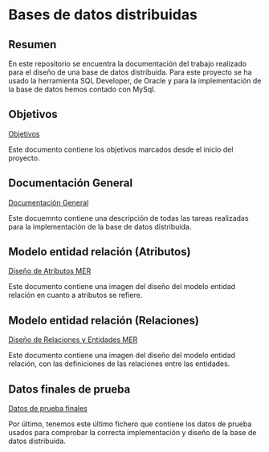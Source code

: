 # Bases de datos distribuidas

## Resumen 
En este repositorio se encuentra la documentación del trabajo realizado para el diseño de una base de datos distribuida. 
Para este proyecto se ha usado la herramienta SQL Developer, de Oracle y para la implementación de la base de datos hemos contado con MySql.


## Objetivos
[Objetivos](https://github.com/ivancete/Bases-De-Datos-Distribuidas/blob/master/Enunciado%20de%20pra%CC%81cticas%20de%20Bases%20de%20Datos%20Distribuidas%20%20(2017-2018).pdf)

Este documento contiene los objetivos marcados desde el inicio del proyecto.

## Documentación General
[Documentación General](https://github.com/ivancete/Bases-De-Datos-Distribuidas/blob/master/Documentacion%20(1).pdf)

Este docuemnto contiene una descripción de todas las tareas realizadas para la implementación de la base de datos distribuida.

## Modelo entidad relación (Atributos)
[Diseño de Atributos MER](https://github.com/ivancete/Bases-De-Datos-Distribuidas/blob/master/Entity's%20Attributes.pdf)

Este documento contiene una imagen del diseño del modelo entidad relación en cuanto a atributos se refiere.

## Modelo entidad relación (Relaciones)
[Diseño de Relaciones y Entidades MER](https://github.com/ivancete/Bases-De-Datos-Distribuidas/blob/master/E%252FR%20diagram.pdf)

Este documento contiene una imagen del diseño del modelo entidad relación, con las definiciones de las relaciones entre las entidades.

## Datos finales de prueba
[Datos de prueba finales](https://github.com/ivancete/Bases-De-Datos-Distribuidas/blob/master/Datos%20de%20prueba%20para%20Bases%20de%20Datos%20Distribuidas%20%20(2017-2018).pdf)

Por último, tenemos este último fichero que contiene los datos de prueba usados para comprobar la correcta implementación y diseño de la base de datos distribuida.

